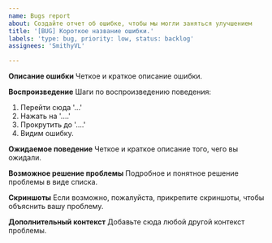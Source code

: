 ```yaml
---
name: Bugs report
about: Создайте отчет об ошибке, чтобы мы могли заняться улучшением
title: '[BUG] Короткое название ошибки.'
labels: 'type: bug, priority: low, status: backlog'
assignees: 'SmithyVL'

---
```


**Описание ошибки**
Четкое и краткое описание ошибки.

**Воспроизведение**
Шаги по воспроизведению поведения:
1. Перейти сюда '...'
2. Нажать на '....'
3. Прокрутить до '....'
4. Видим ошибку.

**Ожидаемое поведение**
Четкое и краткое описание того, чего вы ожидали.

**Возможное решение проблемы**
Подробное и понятное решение проблемы в виде списка.

**Скриншоты**
Если возможно, пожалуйста, прикрепите скриншоты, чтобы объяснить вашу проблему.

**Дополнительный контекст**
Добавьте сюда любой другой контекст проблемы.
